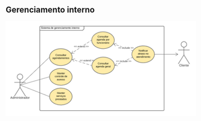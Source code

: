 ## Gerenciamento interno

[<div><img src="../../../../img/diagramas-casos-uso/diagramas-v2/UC05.png"></div>](../../../../img/diagramas-casos-uso/diagramas-v2/UC05.png)